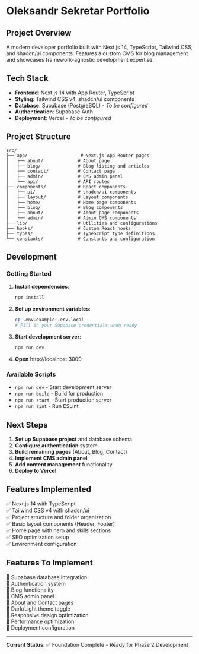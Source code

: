 # Oleksandr Sekretar Portfolio

## Project Overview

A modern developer portfolio built with Next.js 14, TypeScript, Tailwind CSS, and shadcn/ui components. Features a custom CMS for blog management and showcases framework-agnostic development expertise.

## Tech Stack

- **Frontend**: Next.js 14 with App Router, TypeScript
- **Styling**: Tailwind CSS v4, shadcn/ui components
- **Database**: Supabase (PostgreSQL) - *To be configured*
- **Authentication**: Supabase Auth
- **Deployment**: Vercel - *To be configured*

## Project Structure

```
src/
├── app/                    # Next.js App Router pages
│   ├── about/             # About page
│   ├── blog/              # Blog listing and articles
│   ├── contact/           # Contact page
│   ├── admin/             # CMS admin panel
│   └── api/               # API routes
├── components/            # React components
│   ├── ui/                # shadcn/ui components
│   ├── layout/            # Layout components
│   ├── home/              # Home page components
│   ├── blog/              # Blog components
│   ├── about/             # About page components
│   └── admin/             # Admin CMS components
├── lib/                   # Utilities and configurations
├── hooks/                 # Custom React hooks
├── types/                 # TypeScript type definitions
└── constants/             # Constants and configuration
```

## Development

### Getting Started

1. **Install dependencies**:
   ```bash
   npm install
   ```

2. **Set up environment variables**:
   ```bash
   cp .env.example .env.local
   # Fill in your Supabase credentials when ready
   ```

3. **Start development server**:
   ```bash
   npm run dev
   ```

4. **Open** http://localhost:3000

### Available Scripts

- `npm run dev` - Start development server
- `npm run build` - Build for production
- `npm run start` - Start production server
- `npm run lint` - Run ESLint

## Next Steps

1. **Set up Supabase project** and database schema
2. **Configure authentication** system
3. **Build remaining pages** (About, Blog, Contact)
4. **Implement CMS admin panel**
5. **Add content management** functionality
6. **Deploy to Vercel**

## Features Implemented

✅ Next.js 14 with TypeScript  
✅ Tailwind CSS v4 with shadcn/ui  
✅ Project structure and folder organization  
✅ Basic layout components (Header, Footer)  
✅ Home page with hero and skills sections  
✅ SEO optimization setup  
✅ Environment configuration  

## Features To Implement

🔲 Supabase database integration  
🔲 Authentication system  
🔲 Blog functionality  
🔲 CMS admin panel  
🔲 About and Contact pages  
🔲 Dark/Light theme toggle  
🔲 Responsive design optimization  
🔲 Performance optimization  
🔲 Deployment configuration  

---

**Current Status**: ✅ Foundation Complete - Ready for Phase 2 Development